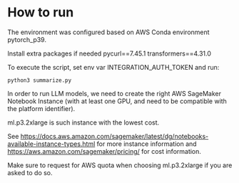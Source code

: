 # How to run

The environment was configured based on AWS Conda environment pytorch_p39.

Install extra packages if needed 
pycurl==7.45.1
transformers==4.31.0

To execute the script, set env var INTEGRATION_AUTH_TOKEN and run:

    python3 summarize.py

In order to run LLM models, we need to create the right AWS SageMaker Notebook Instance (with at least one GPU, and need to be compatible with the platform identifier).

ml.p3.2xlarge is such instance with the lowest cost.

See https://docs.aws.amazon.com/sagemaker/latest/dg/notebooks-available-instance-types.html for more instance information and https://aws.amazon.com/sagemaker/pricing/ for cost information.

Make sure to request for AWS quota when choosing ml.p3.2xlarge if you are asked to do so.
